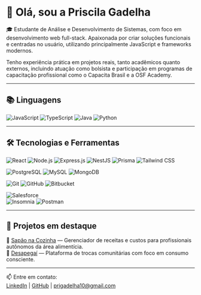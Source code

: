 # 👋 Olá, sou a Priscila Gadelha

🎓 Estudante de Análise e Desenvolvimento de Sistemas, com foco em desenvolvimento web full-stack. Apaixonada por criar soluções funcionais e centradas no usuário, utilizando principalmente JavaScript e frameworks modernos.

Tenho experiência prática em projetos reais, tanto acadêmicos quanto externos, incluindo atuação como bolsista e participação em programas de capacitação profissional como o Capacita Brasil e a OSF Academy.

---

## 📚 Linguagens

![JavaScript](https://img.shields.io/badge/-JavaScript-F7DF1E?style=flat&logo=javascript&logoColor=000) 
![TypeScript](https://img.shields.io/badge/-TypeScript-3178C6?style=flat&logo=typescript&logoColor=fff) 
![Java](https://img.shields.io/badge/-Java-007396?style=flat&logo=java&logoColor=fff) 
![Python](https://img.shields.io/badge/-Python-3776AB?style=flat&logo=python&logoColor=fff)

---

## 🛠️ Tecnologias e Ferramentas

![React](https://img.shields.io/badge/-React-61DAFB?style=flat&logo=react&logoColor=000) 
![Node.js](https://img.shields.io/badge/-Node.js-339933?style=flat&logo=node.js&logoColor=fff) 
![Express.js](https://img.shields.io/badge/-Express.js-000000?style=flat&logo=express&logoColor=fff) 
![NestJS](https://img.shields.io/badge/-NestJS-E0234E?style=flat&logo=nestjs&logoColor=fff) 
![Prisma](https://img.shields.io/badge/-Prisma-2D3748?style=flat&logo=prisma&logoColor=fff) 
![Tailwind CSS](https://img.shields.io/badge/-Tailwind_CSS-06B6D4?style=flat&logo=tailwind-css&logoColor=fff)

![PostgreSQL](https://img.shields.io/badge/-PostgreSQL-336791?style=flat&logo=postgresql&logoColor=fff) 
![MySQL](https://img.shields.io/badge/-MySQL-4479A1?style=flat&logo=mysql&logoColor=fff) 
![MongoDB](https://img.shields.io/badge/-MongoDB-47A248?style=flat&logo=mongodb&logoColor=fff) 

![Git](https://img.shields.io/badge/-Git-F05032?style=flat&logo=git&logoColor=fff) 
![GitHub](https://img.shields.io/badge/-GitHub-181717?style=flat&logo=github&logoColor=fff) 
![Bitbucket](https://img.shields.io/badge/-Bitbucket-0052CC?style=flat&logo=bitbucket&logoColor=fff)

![Salesforce](https://img.shields.io/badge/-Salesforce-1798c1?style=flat&logo=salesforce&logoColor=fff)  
![Insomnia](https://img.shields.io/badge/-Insomnia-4000BF?style=flat&logo=insomnia&logoColor=fff) 
![Postman](https://img.shields.io/badge/-Postman-FF6C37?style=flat&logo=postman&logoColor=fff)


---

## 🚀 Projetos em destaque
🔗 [Sapão na Cozinha](https://github.com/priscilaUECEProjects/sapaoNaCozinha) — Gerenciador de receitas e custos para profissionais autônomos da área alimentícia.  
🔗 [Desapegaí](link) — Plataforma de trocas comunitárias com foco em consumo consciente.  

---

📫 Entre em contato:  
[LinkedIn](https://linkedin.com/in/pgadelha) | [GitHub](https://github.com/http-riscila) | prigadelha10@gmail.com
